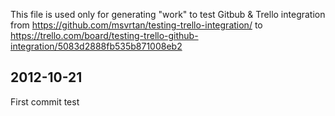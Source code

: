 This file is used only for generating "work" to test Gitbub & Trello integration from https://github.com/msvrtan/testing-trello-integration/ to https://trello.com/board/testing-trello-github-integration/5083d2888fb535b871008eb2

2012-10-21
---
First commit test
